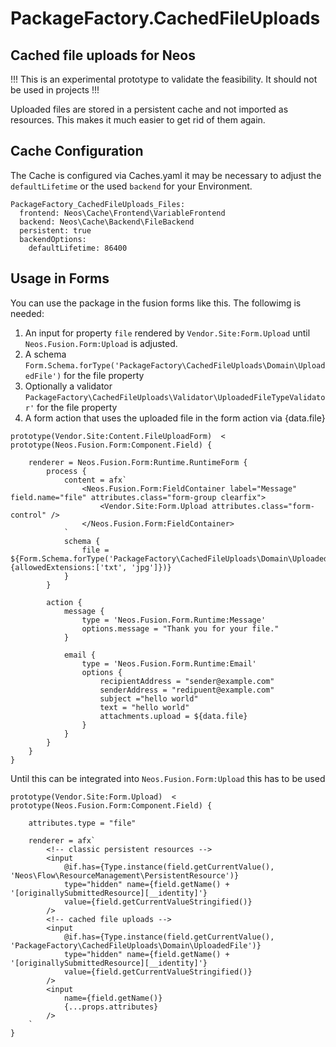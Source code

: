# PackageFactory.CachedFileUploads
## Cached file uploads for Neos

!!! This is an experimental prototype to validate the feasibility. It should not be used in projects !!!

Uploaded files are stored in a persistent cache and not imported as resources. 
This makes it much easier to get rid of them again.

## Cache Configuration

The Cache is configured via Caches.yaml it may be necessary to adjust the `defaultLifetime` or the used `backend`
for your Environment.
```
PackageFactory_CachedFileUploads_Files:
  frontend: Neos\Cache\Frontend\VariableFrontend
  backend: Neos\Cache\Backend\FileBackend
  persistent: true
  backendOptions:
    defaultLifetime: 86400

```
## Usage in Forms

You can use the package in the fusion forms like this. The followimg is needed:

1. An input for property `file` rendered by `Vendor.Site:Form.Upload` until `Neos.Fusion.Form:Upload` is adjusted.
2. A schema `Form.Schema.forType('PackageFactory\CachedFileUploads\Domain\UploadedFile')` for the file property   
3. Optionally a validator `PackageFactory\CachedFileUploads\Validator\UploadedFileTypeValidator'` for the file property
4. A form action that uses the uploaded file in the form action via {data.file} 

```
prototype(Vendor.Site:Content.FileUploadForm)  < prototype(Neos.Fusion.Form:Component.Field) {

    renderer = Neos.Fusion.Form:Runtime.RuntimeForm {
        process {
            content = afx`
                <Neos.Fusion.Form:FieldContainer label="Message" field.name="file" attributes.class="form-group clearfix">
                    <Vendor.Site:Form.Upload attributes.class="form-control" />
                </Neos.Fusion.Form:FieldContainer>
            `
            schema {
                file = ${Form.Schema.forType('PackageFactory\CachedFileUploads\Domain\UploadedFile').isRequired().validator('PackageFactory\CachedFileUploads\Validator\UploadedFileTypeValidator', {allowedExtensions:['txt', 'jpg']})}
            }
        }

        action {
            message {
                type = 'Neos.Fusion.Form.Runtime:Message'
                options.message = "Thank you for your file."
            }

            email {
                type = 'Neos.Fusion.Form.Runtime:Email'
                options {
                    recipientAddress = "sender@example.com"
                    senderAddress = "redipuent@example.com"
                    subject ="hello world"
                    text = "hello world"
                    attachments.upload = ${data.file}
                }
            }
        }
    }
} 
```

Until this can be integrated into `Neos.Fusion.Form:Upload` this has to be used 

```
prototype(Vendor.Site:Form.Upload)  < prototype(Neos.Fusion.Form:Component.Field) {

    attributes.type = "file"

    renderer = afx`
        <!-- classic persistent resources -->
        <input
            @if.has={Type.instance(field.getCurrentValue(), 'Neos\Flow\ResourceManagement\PersistentResource')}
            type="hidden" name={field.getName() + '[originallySubmittedResource][__identity]'}
            value={field.getCurrentValueStringified()}
        />
        <!-- cached file uploads -->
        <input
            @if.has={Type.instance(field.getCurrentValue(), 'PackageFactory\CachedFileUploads\Domain\UploadedFile')}
            type="hidden" name={field.getName() + '[originallySubmittedResource][__identity]'}
            value={field.getCurrentValueStringified()}
        />
        <input
            name={field.getName()}
            {...props.attributes}
        />
    `
}    

```
